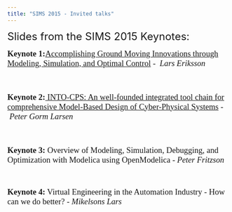 ```yaml
---
title: "SIMS 2015 - Invited talks"
---
```

<p><span style="font-size: 18pt;">Slides from the SIMS 2015 Keynotes:</span></p>
<p style="margin-bottom: 12pt;"><span style="font-size: 14pt;"><strong><span style="font-family: 'Times New Roman';">Keynote 1:</span></strong><span style="font-family: 'Times New Roman';"><a href="images/M_images/SIMS15/Eriksson_Wheel_Loader_SIMS.pdf">Accomplishing Ground Moving Innovations through Modeling, Simulation, and Optimal Control</a> -&nbsp;</span><i><span style="font-family: 'Times New Roman';">&nbsp;Lars Eriksson</span></i></span></p>
<p style="margin-bottom: 12pt;"><span style="font-size: 14pt;">&nbsp;</span></p>
<p style="margin-bottom: 12pt;"><span style="font-size: 14pt;"><strong><span style="font-family: 'Times New Roman';">Keynote 2:</span></strong><span style="font-family: 'Times New Roman';"><a href="images/M_images/SIMS15/SIMSKeynote_INTO-CPS-presentation.pdf"> INTO-CPS: An well-founded integrated tool chain for comprehensive Model-Based Design of Cyber-Physical Systems</a> -&nbsp;</span><i><span style="font-family: 'Times New Roman';">Pete</span><span style="font-family: 'Times New Roman';">r</span><span style="font-family: 'Times New Roman';"> Gorm Larsen</span></i></span></p>
<p style="margin-bottom: 12pt;"><span style="font-size: 14pt;">&nbsp;&nbsp;</span></p>
<p><span style="font-size: 14pt;"><strong><span style="font-family: 'Times New Roman';">Keynote 3:</span></strong><span style="font-family: 'Times New Roman';"> Overview of Modeling, Simulation, Debugging, and Optimization with Modelica using OpenModelica -&nbsp;</span><span style="font-family: 'Times New Roman';"><i>Peter Fritzson</i></span></span></p>
<p><span style="font-size: 14pt;">&nbsp;</span></p>
<p><span style="font-size: 14pt;"><strong><span style="font-family: 'Times New Roman';">Keynote 4:</span></strong><span style="font-family: 'Times New Roman';"> Virtual Engineering in the Automation Industry - How can we do better? -&nbsp;</span><span style="font-family: 'Times New Roman';"><i>Mikelsons Lars</i></span></span></p>
<p>&nbsp;</p>
<p>&nbsp;</p>
<p>&nbsp;</p>